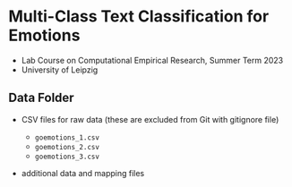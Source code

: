 # Multi-Class Text Classification for Emotions

* Lab Course on Computational Empirical Research, Summer Term 2023
* University of Leipzig

## Data Folder

* CSV files for raw data (these are excluded from Git with gitignore file)
  * ``goemotions_1.csv ``
  * ``goemotions_2.csv``
  * ``goemotions_3.csv``

* additional data and mapping files